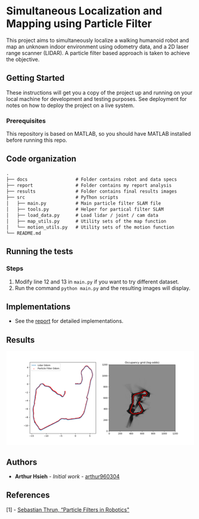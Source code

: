 # Simultaneous Localization and Mapping using Particle Filter

This project aims to simultaneously localize a walking humanoid robot and map an unknown indoor environment using odometry data, and a 2D laser range scanner (LIDAR). A particle filter based approach is taken to achieve the objective.


## Getting Started

These instructions will get you a copy of the project up and running on your local machine for development and testing purposes. See deployment for notes on how to deploy the project on a live system.

### Prerequisites

This repository is based on MATLAB, so you should have MATLAB installed before running this repo.

## Code organization

    .
    ├── docs                  # Folder contains robot and data specs
    ├── report                # Folder contains my report analysis
    ├── results               # Folder contains final results images
    ├── src                   # PyThon scripts
    │   ├── main.py		      # Main particle filter SLAM file
    │   ├── tools.py		  # Helper for partical filter SLAM
    │   ├── load_data.py	  # Load lidar / joint / cam data
    │   ├── map_utils.py	  # Utility sets of the map function
    │   └── motion_utils.py	  # Utility sets of the motion function
    └── README.md

## Running the tests

### Steps

1. Modify line 12 and 13 in `main.py` if you want to try different dataset.
2. Run the command `python main.py` and the resulting images will display.

## Implementations

* See the [report](https://github.com/arthur960304/particle-filter-slam/blob/master/report/report.pdf) for detailed implementations.

## Results
![Data 4](https://github.com/arthur960304/particle-filter-slam/blob/master/results/data4.png)


## Authors

* **Arthur Hsieh** - *Initial work* - [arthur960304](https://github.com/arthur960304)

## References
[1] - [Sebastian Thrun, “Particle Filters in Robotics"](http://robots.stanford.edu/papers/thrun.pf-in-robotics-uai02.pdf)
